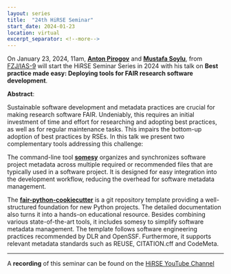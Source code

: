 ```yaml
---
layout: series
title:  "24th HiRSE Seminar"
start_date: 2024-01-23
location: virtual
excerpt_separator: <!--more-->
---
```


On January 23, 2024, 11am, [**Anton Pirogov**](https://www.fz-juelich.de/profile/pirogov_a) and [**Mustafa Soylu**](https://www.fz-juelich.de/profile/soylu_m), from [FZJ/IAS-9](https://www.fz-juelich.de/en/ias/ias-9) will start the HiRSE Seminar Series in 2024 with his talk on **Best practice made easy: Deploying tools for FAIR research software development**. 
<!--more-->

**Abstract**:

Sustainable software development and metadata practices are crucial for making research software FAIR. Undeniably, this requires an initial investment of time and effort for researching and adopting best practices, as well as for regular maintenance tasks. This impairs the bottom-up adoption of best practices by RSEs. In this talk we present two complementary tools addressing this challenge:

The command-line tool **[somesy][1]** organizes and synchronizes software project metadata across multiple required or recommended files that are typically used in a software project. It is designed for easy integration into the development workflow, reducing the overhead for software metadata management.

The **[fair-python-cookiecutter][2]** is a git repository template providing a well-structured foundation for new Python projects. The detailed documentation also turns it into a hands-on educational resource. Besides combining various state-of-the-art tools, it includes somesy to simplify software metadata management. The template follows software engineering practices recommended by DLR and OpenSSF. Furthermore, it supports relevant metadata standards such as REUSE, CITATION.cff and CodeMeta.

[1]: https://pypi.org/project/somesy
[2]: https://github.com/Materials-Data-Science-and-Informatics/fair-python-cookiecutter


***
A **recording** of this seminar can be found on the [HiRSE YouTube Channel](https://www.youtube.com/watch?v=xqgifuPVit0)



